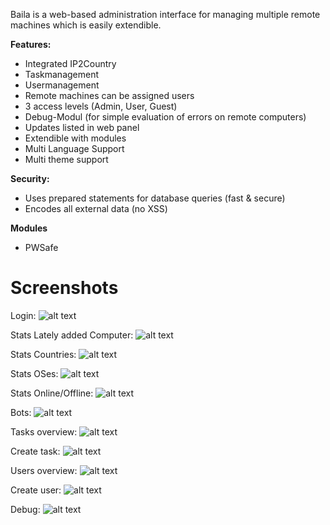 Baila is a web-based administration interface for managing multiple remote machines which is easily extendible.

**Features:**
- Integrated IP2Country
- Taskmanagement
- Usermanagement
- Remote machines can be assigned users
- 3 access levels (Admin, User, Guest)
- Debug-Modul (for simple evaluation of errors on remote computers)
- Updates listed in web panel
- Extendible with modules
- Multi Language Support
- Multi theme support

**Security:**
- Uses prepared statements for database queries (fast & secure)
- Encodes all external data (no XSS)

**Modules**
- PWSafe


# Screenshots
Login:
![alt text](https://github.com/IRET0x00/Baila/raw/master/screens/login.PNG "Login")


Stats Lately added Computer:
![alt text](https://github.com/IRET0x00/Baila/raw/master/screens/stats1.PNG "Stats Lately added Computer")


Stats Countries:
![alt text](https://github.com/IRET0x00/Baila/raw/master/screens/stats2.PNG "Stats Countries")


Stats OSes:
![alt text](https://github.com/IRET0x00/Baila/raw/master/screens/stats3.PNG "Stats OSes")


Stats Online/Offline:
![alt text](https://github.com/IRET0x00/Baila/raw/master/screens/stats4.PNG "Stats Online/Offline")


Bots:
![alt text](https://github.com/IRET0x00/Baila/raw/master/screens/bots.PNG "Bots")


Tasks overview:
![alt text](https://github.com/IRET0x00/Baila/raw/master/screens/tasks1.PNG "Tasks overview")


Create task:
![alt text](https://github.com/IRET0x00/Baila/raw/master/screens/tasks2.PNG "Create task")


Users overview:
![alt text](https://github.com/IRET0x00/Baila/raw/master/screens/users1.PNG "Users overview")


Create user:
![alt text](https://github.com/IRET0x00/Baila/raw/master/screens/users2.PNG "Create user")


Debug:
![alt text](https://github.com/IRET0x00/Baila/raw/master/screens/debug.PNG "Debug")
